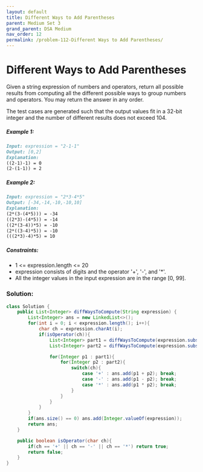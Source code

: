 ```yaml
---
layout: default
title: Different Ways to Add Parentheses
parent: Medium Set 3
grand_parent: DSA Medium
nav_order: 12
permalink: /problem-112-Different Ways to Add Parentheses/
---
```

# Different Ways to Add Parentheses
Given a string expression of numbers and operators, return all possible results from computing all the different possible ways to group numbers and operators. You may return the answer in any order.

The test cases are generated such that the output values fit in a 32-bit integer and the number of different results does not exceed 104.

##### Example 1:
```markdown
Input: expression = "2-1-1"
Output: [0,2]
Explanation:
((2-1)-1) = 0
(2-(1-1)) = 2
```
##### Example 2:
```markdown
Input: expression = "2*3-4*5"
Output: [-34,-14,-10,-10,10]
Explanation:
(2*(3-(4*5))) = -34
((2*3)-(4*5)) = -14
((2*(3-4))*5) = -10
(2*((3-4)*5)) = -10
(((2*3)-4)*5) = 10
```
##### Constraints:
* 1 <= expression.length <= 20
* expression consists of digits and the operator '+', '-', and '*'.
* All the integer values in the input expression are in the range [0, 99].

### Solution:
```java
class Solution {
    public List<Integer> diffWaysToCompute(String expression) {
        List<Integer> ans = new LinkedList<>();
        for(int i = 0; i < expression.length(); i++){
            char ch = expression.charAt(i);
            if(isOperator(ch)){
                List<Integer> part1 = diffWaysToCompute(expression.substring(0,i));
                List<Integer> part2 = diffWaysToCompute(expression.substring(i + 1));

                for(Integer p1 : part1){
                    for(Integer p2 : part2){
                        switch(ch){
                            case '+' : ans.add(p1 + p2); break;
                            case '-' : ans.add(p1 - p2); break;
                            case '*' : ans.add(p1 * p2); break;
                        }
                    }
                }
            }
        }
        if(ans.size() == 0) ans.add(Integer.valueOf(expression));
        return ans;
    }

    public boolean isOperator(char ch){
        if(ch == '+' || ch == '-' || ch == '*') return true;
        return false;
    }
}
```